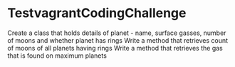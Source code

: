 # TestvagrantCodingChallenge
Create a class that holds details of planet - name, surface gasses, number of moons and whether planet has rings 
Write a method that retrieves count of moons of all planets having rings 
Write a method that retrieves the gas that is found on maximum planets
